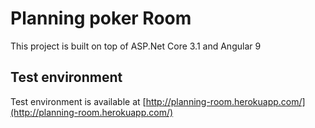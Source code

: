 # Planning poker Room

This project is built on top of ASP.Net Core 3.1 and Angular 9

## Test environment

Test environment is available at [http://planning-room.herokuapp.com/](http://planning-room.herokuapp.com/)
